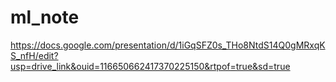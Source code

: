 # ml_note

https://docs.google.com/presentation/d/1iGqSFZ0s_THo8NtdS14Q0gMRxqKS_nfH/edit?usp=drive_link&ouid=116650662417370225150&rtpof=true&sd=true
